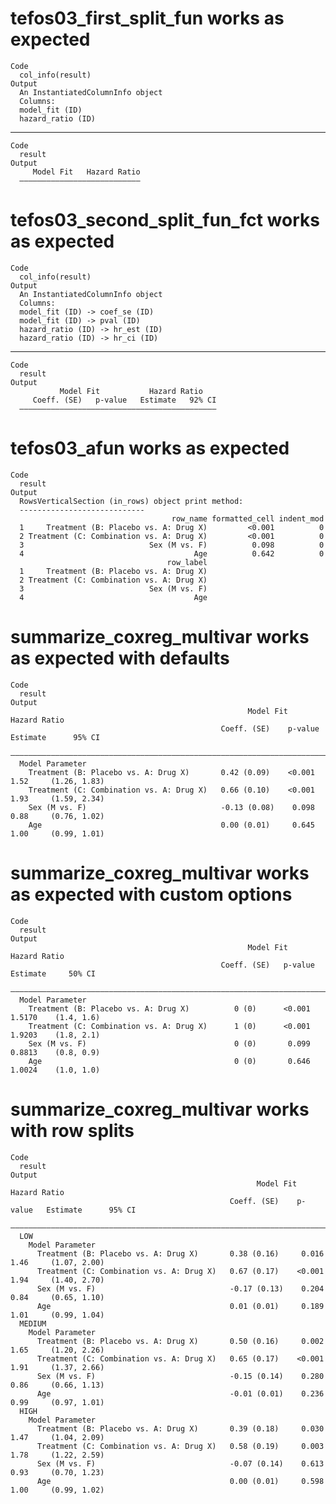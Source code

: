 # tefos03_first_split_fun works as expected

    Code
      col_info(result)
    Output
      An InstantiatedColumnInfo object
      Columns:
      model_fit (ID)
      hazard_ratio (ID)
      

---

    Code
      result
    Output
         Model Fit   Hazard Ratio
      ———————————————————————————

# tefos03_second_split_fun_fct works as expected

    Code
      col_info(result)
    Output
      An InstantiatedColumnInfo object
      Columns:
      model_fit (ID) -> coef_se (ID)
      model_fit (ID) -> pval (ID)
      hazard_ratio (ID) -> hr_est (ID)
      hazard_ratio (ID) -> hr_ci (ID)
      

---

    Code
      result
    Output
               Model Fit           Hazard Ratio   
         Coeff. (SE)   p-value   Estimate   92% CI
      ————————————————————————————————————————————

# tefos03_afun works as expected

    Code
      result
    Output
      RowsVerticalSection (in_rows) object print method:
      ----------------------------
                                        row_name formatted_cell indent_mod
      1     Treatment (B: Placebo vs. A: Drug X)         <0.001          0
      2 Treatment (C: Combination vs. A: Drug X)         <0.001          0
      3                            Sex (M vs. F)          0.098          0
      4                                      Age          0.642          0
                                       row_label
      1     Treatment (B: Placebo vs. A: Drug X)
      2 Treatment (C: Combination vs. A: Drug X)
      3                            Sex (M vs. F)
      4                                      Age

# summarize_coxreg_multivar works as expected with defaults

    Code
      result
    Output
                                                         Model Fit               Hazard Ratio      
                                                   Coeff. (SE)    p-value   Estimate      95% CI   
      —————————————————————————————————————————————————————————————————————————————————————————————
      Model Parameter                                                                              
        Treatment (B: Placebo vs. A: Drug X)       0.42 (0.09)    <0.001      1.52     (1.26, 1.83)
        Treatment (C: Combination vs. A: Drug X)   0.66 (0.10)    <0.001      1.93     (1.59, 2.34)
        Sex (M vs. F)                              -0.13 (0.08)    0.098      0.88     (0.76, 1.02)
        Age                                        0.00 (0.01)     0.645      1.00     (0.99, 1.01)

# summarize_coxreg_multivar works as expected with custom options

    Code
      result
    Output
                                                         Model Fit             Hazard Ratio     
                                                   Coeff. (SE)   p-value   Estimate     50% CI  
      ——————————————————————————————————————————————————————————————————————————————————————————
      Model Parameter                                                                           
        Treatment (B: Placebo vs. A: Drug X)          0 (0)      <0.001     1.5170    (1.4, 1.6)
        Treatment (C: Combination vs. A: Drug X)      1 (0)      <0.001     1.9203    (1.8, 2.1)
        Sex (M vs. F)                                 0 (0)       0.099     0.8813    (0.8, 0.9)
        Age                                           0 (0)       0.646     1.0024    (1.0, 1.0)

# summarize_coxreg_multivar works with row splits

    Code
      result
    Output
                                                           Model Fit               Hazard Ratio      
                                                     Coeff. (SE)    p-value   Estimate      95% CI   
      ———————————————————————————————————————————————————————————————————————————————————————————————
      LOW                                                                                            
        Model Parameter                                                                              
          Treatment (B: Placebo vs. A: Drug X)       0.38 (0.16)     0.016      1.46     (1.07, 2.00)
          Treatment (C: Combination vs. A: Drug X)   0.67 (0.17)    <0.001      1.94     (1.40, 2.70)
          Sex (M vs. F)                              -0.17 (0.13)    0.204      0.84     (0.65, 1.10)
          Age                                        0.01 (0.01)     0.189      1.01     (0.99, 1.04)
      MEDIUM                                                                                         
        Model Parameter                                                                              
          Treatment (B: Placebo vs. A: Drug X)       0.50 (0.16)     0.002      1.65     (1.20, 2.26)
          Treatment (C: Combination vs. A: Drug X)   0.65 (0.17)    <0.001      1.91     (1.37, 2.66)
          Sex (M vs. F)                              -0.15 (0.14)    0.280      0.86     (0.66, 1.13)
          Age                                        -0.01 (0.01)    0.236      0.99     (0.97, 1.01)
      HIGH                                                                                           
        Model Parameter                                                                              
          Treatment (B: Placebo vs. A: Drug X)       0.39 (0.18)     0.030      1.47     (1.04, 2.09)
          Treatment (C: Combination vs. A: Drug X)   0.58 (0.19)     0.003      1.78     (1.22, 2.59)
          Sex (M vs. F)                              -0.07 (0.14)    0.613      0.93     (0.70, 1.23)
          Age                                        0.00 (0.01)     0.598      1.00     (0.99, 1.02)

